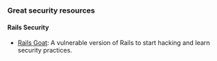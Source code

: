 ### Great security resources

#### Rails Security
* [Rails Goat](https://github.com/OWASP/railsgoat): A vulnerable version of Rails to start hacking and learn security practices.
